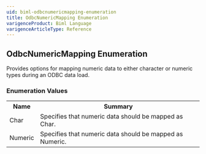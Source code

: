 ```yaml
---
uid: biml-odbcnumericmapping-enumeration
title: OdbcNumericMapping Enumeration
varigenceProduct: Biml Language
varigenceArticleType: Reference
---
```


## OdbcNumericMapping Enumeration<div class="LanguageSummary"><div class ="SummaryItem">Provides options for mapping numeric data to either character or numeric types during an ODBC data load.</div></div><div class="EnumValueGroup">### Enumeration Values<table id="EnumValue" class="MemberList"><tbody><tr><th class="MemberNameColumnHeader">Name</th><th class="MemberSummaryColumnHeader">Summary</th></tr><tr class="cd0"><td class="MemberName">Char</td><td class="MemberSummary"><div class ="SummaryItem">Specifies that numeric data should be mapped as Char.</div></td></tr><tr class="cd1"><td class="MemberName">Numeric</td><td class="MemberSummary"><div class ="SummaryItem">Specifies that numeric data should be mapped as Numeric.</div></td></tr></tbody></table></div>